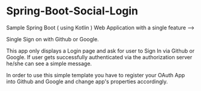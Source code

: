 # Spring-Boot-Social-Login

Sample Spring Boot ( using Kotlin ) Web Application with a single feature --> 

Single Sign on with Github or Google.

This app only displays a Login page and ask for user to Sign In via Github or Google.
If user gets successfully authenticated via the authorization server he/she can see a simple message.

In order to use this simple template you have to register your OAuth App into Github and Google
and change app's properties accordingly. 
